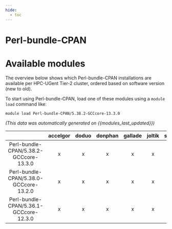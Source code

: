 ```yaml
---
hide:
  - toc
---
```


Perl-bundle-CPAN
================

# Available modules


The overview below shows which Perl-bundle-CPAN installations are available per HPC-UGent Tier-2 cluster, ordered based on software version (new to old).

To start using Perl-bundle-CPAN, load one of these modules using a `module load` command like:

```shell
module load Perl-bundle-CPAN/5.38.2-GCCcore-13.3.0
```

*(This data was automatically generated on {{modules_last_updated}})*  

| |accelgor|doduo|donphan|gallade|joltik|shinx|skitty|
| :---: | :---: | :---: | :---: | :---: | :---: | :---: | :---: |
|Perl-bundle-CPAN/5.38.2-GCCcore-13.3.0|x|x|x|x|x|x|x|
|Perl-bundle-CPAN/5.38.0-GCCcore-13.2.0|x|x|x|x|x|x|x|
|Perl-bundle-CPAN/5.36.1-GCCcore-12.3.0|x|x|x|x|x|x|x|

